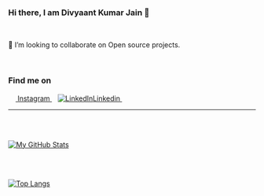 ### Hi there, I am Divyaant Kumar Jain 👋

<br>

👯 I’m looking to collaborate on Open source projects.

<br>

### Find me on

<a href = "https://www.instagram.com/divyaant_11/"><img src = "https://image.flaticon.com/icons/svg/174/174855.svg" height= 15px width = 15px> Instagram </a>&nbsp;&nbsp;
<a href = "https://www.linkedin.com/in/divyaant-kumar-jain-4b50001bb"><img alt="LinkedIn" src="https://img.shields.io/badge/-LinkedIn-0077B5?style=flat-square&logo=Linkedin&logoColor=white">Linkedin </a>&nbsp;&nbsp;


*************


<br><br>

[![My GitHub Stats](https://github-readme-stats.vercel.app/api/?username=Divyaantkj01&count_private=true&theme=tokyonight&showicons=true)](https://github.com/Divyaantkj01)


<br><br>


[![Top Langs](https://github-readme-stats.vercel.app/api/top-langs/?username=Divyaantkj01&theme=dark)](https://github.com/Divyaantkj01)

<br>


